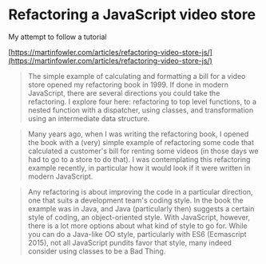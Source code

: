 # Refactoring a JavaScript video store
My attempt to follow a tutorial

[https://martinfowler.com/articles/refactoring-video-store-js/](https://martinfowler.com/articles/refactoring-video-store-js/)

>The simple example of calculating and formatting a bill for a video store opened my refactoring book in 1999. If done in modern JavaScript, there are several directions you could take the refactoring. I explore four here: refactoring to top level functions, to a nested function with a dispatcher, using classes, and transformation using an intermediate data structure.

>Many years ago, when I was writing the refactoring book, I opened the book with a (very) simple example of refactoring some code that calculated a customer's bill for renting some videos (in those days we had to go to a store to do that). I was contemplating this refactoring example recently, in particular how it would look if it were written in modern JavaScript.

>Any refactoring is about improving the code in a particular direction, one that suits a development team's coding style. In the book the example was in Java, and Java (particularly then) suggests a certain style of coding, an object-oriented style. With JavaScript, however, there is a lot more options about what kind of style to go for. While you can do a Java-like OO style, particularly with ES6 (Ecmascript 2015), not all JavaScript pundits favor that style, many indeed consider using classes to be a Bad Thing.
